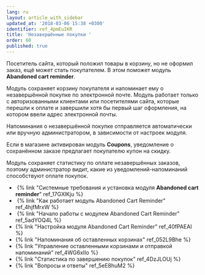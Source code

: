 ```yaml
---
lang: ru
layout: article_with_sidebar
updated_at: '2018-03-06 15:38 +0300'
identifier: ref_4pmEuIKR
title: 'Незавершённые покупки '
order: 60
published: true
---
```

Посетитель сайта, который положил товары в корзину, но не оформил заказ, ещё может стать покупателем. В этом поможет модуль **Abandoned cart reminder**.

Модуль сохраняет корзину покупателя и напоминает ему о незавершённой покупке по электронной почте. Модуль работает только с авторизованными клиентами или посетителями сайта, которые перешли к оплате и завершили хотя бы первый шаг оформления, на котором ввели адрес электронной почты. 

Напоминания о незавершённой покупке отправляется автоматически или вручную администратором, в зависимости от настроек модуля.

Если в магазине активирован модуль **Coupons**, уведомление о сохранённом заказе предлагает покупателю купон на скидку.

Модуль сохраняет статистику по оплате незавершённых заказов, поэтому администратор видит, какие из уведомлений-напоминаний способствуют оплате покупок.

*   {% link "Системные требования и установка модуля **Abandoned cart reminder**" ref_17GXlKju %}
*   {% link "Как работает модуль Abandoned Cart Reminder" ref_4hjfMrxW %}
*   {% link "Начало работы с модулем Abandoned Cart Reminder" ref_5adYOQ4L %}
*   {% link "Настройка модуля  Abandoned Cart Reminder" ref_40fPAEAI %}
*   {% link "Напоминания об оставленных корзинах" ref_052L9Bhe %}
*   {% link "Управление оставленными корзинами и отправкой напоминаний" ref_4WG6xIIo %}
*   {% link "Статистика по завершению покупок" ref_4DzJLOUj %}
*   {% link "Вопросы и ответы" ref_5eE8huM2 %}

